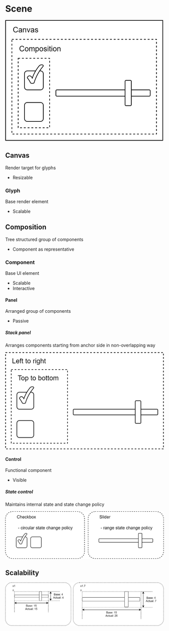 # Scene

![Scene](scene.svg)

## Canvas

Render target for glyphs

- Resizable

### Glyph

Base render element

- Scalable

## Composition

Tree structured group of components

- Component as representative

### Component

Base UI element

- Scalable
- Interactive

#### Panel

Arranged group of components

- Passive

##### Stack panel

Arranges components starting from anchor side in non-overlapping way

![Stack panel](stack_panel.svg)

#### Control

Functional component

- Visible

##### State control

Maintains internal state and state change policy

![State control](state_control.svg)

## Scalability

![Scalability](scalability.svg)